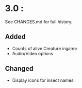 # 3.0 :
See CHANGES.md for full history.

## Added
- Counts of alive Creature ingame
- Audio/Video options

## Changed
- Display icons for insect names
